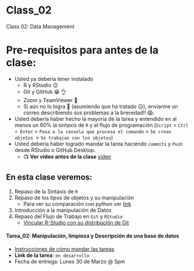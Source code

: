 # Class_02
Class 02: Data Management

# Pre-requisitos para antes de la clase:
- Usted ya debería tener instalado
  * R y RStudio :wink:
  * Git y GitHub :grin: :ok_hand:
  * Zoom y TeamViewer :muscle:
  * Si aún no lo logra :see_no_evil: (asumiendo que ha tratado :neutral_face:), enviarme un correo describiendo sus problemas a la brevedad!! :scream:.
- Usted debería haber hecho la mayoría de la tarea y entendido en al menos un 60% la sintaxis de `R` y el flujo de programación (`Script` > `Ctrl + Enter` > `Pasa a la consola que procesa el comando` > `Se crean objetos `> `Se trabajan con los objetos`)
- Usted debería haber logrado mandar la tarea haciendo `commits` y `Push` desde RStudio o GitHub Desktop.
  * :tv: **Ver video antes de la clase** [video](https://youtu.be/w3jLJU7DT5E)

## En esta clase veremos:
1. Repaso de la Sintaxis de `R`
2. Repaso de los tipos de objetos y su manipulación
    * Para ver su comparación con python ver [link](https://blog.rstudio.com/2018/03/26/reticulate-r-interface-to-python/)
3. Introducción a la manipulación de Datos
4. Repaso del Flujo de Trabajo en  `Git` y `RStudio` 
    * [Vincular R-Studio con su distribución de Git](https://happygitwithr.com/rstudio-git-github.html )
  

 
#### Tarea_02: Manipulación, limpieza y Descripción de una base de datos

- [Instrucciones de cómo mandar las tareas](Instrucciones_de_como_hacer_las_tareas.pdf)
- **Link de la tarea**: `en desarrollo`
- Fecha de entrega: Lunes 30 de Marzo @ 5pm

 
 
